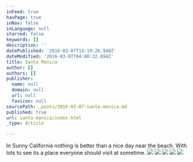 ```yaml
---
inFeed: true
hasPage: true
inNav: false
inLanguage: null
starred: false
keywords: []
description: ''
datePublished: '2016-03-07T14:19:26.940Z'
dateModified: '2016-03-07T04:00:32.894Z'
title: Santa Monica
author: []
authors: []
publisher:
  name: null
  domain: null
  url: null
  favicon: null
sourcePath: _posts/2016-03-07-santa-monica.md
published: true
url: santa-monica/index.html
_type: Article

---
```

In Sunny California nothing is better than a nice day near the beach. With lots to see its a place everyone should visit at sometime. ![](https://the-grid-user-content.s3-us-west-2.amazonaws.com/0ad1cff9-8b25-48df-b234-91fdd439ae90.jpg)
![](https://the-grid-user-content.s3-us-west-2.amazonaws.com/506af43f-50b0-46de-9b28-bf51ed39232c.jpg)
![](https://the-grid-user-content.s3-us-west-2.amazonaws.com/e5964a1b-5cac-4f47-9c3d-ec363dea26fe.jpg)
![](https://the-grid-user-content.s3-us-west-2.amazonaws.com/34f8333f-34b8-491c-855a-7f3b8ad7310a.jpg)
![](https://the-grid-user-content.s3-us-west-2.amazonaws.com/f8a40761-94b9-4f6e-895e-bc24abed7ba9.jpg)